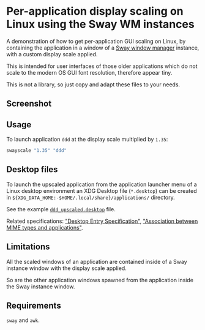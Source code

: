 # Per-application display scaling on Linux using the Sway WM instances

A demonstration of how to get per-application GUI scaling on Linux, by containing the application in a window of a [Sway window manager](https://swaywm.org/) instance, with a custom display scale applied.

This is intended for user interfaces of those older applications which do not scale to the modern OS GUI font resolution, therefore appear tiny.

This is not a library, so just copy and adapt these files to your needs.

## Screenshot

## Usage

To launch application `ddd` at the display scale multiplied by `1.35`:

```sh
swayscale "1.35" "ddd"
```

## Desktop files

To launch the upscaled application from the application launcher menu of a Linux desktop environment an XDG Desktop file (`*.desktop`) can be created in `${XDG_DATA_HOME:-$HOME/.local/share}/applications/` directory.

See the example [`ddd_upscaled.desktop`](./.local/share/applications/ddd_upscaled.desktop) file.

Related specifications: ["Desktop Entry Specification"](https://specifications.freedesktop.org/desktop-entry-spec/latest/), ["Association between MIME types and applications"](https://specifications.freedesktop.org/mime-apps-spec/latest/).

## Limitations

All the scaled windows of an application are contained inside of a Sway instance window with the display scale applied.

So are the other application windows spawned from the application inside the Sway instance window.

## Requirements

`sway` and `awk`.

